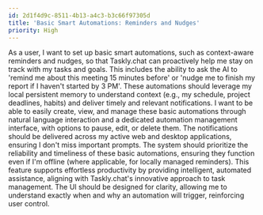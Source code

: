 ```yaml
---
id: 2d1f4d9c-8511-4b13-a4c3-b3c66f97305d
title: 'Basic Smart Automations: Reminders and Nudges'
priority: High
---
```

As a user, I want to set up basic smart automations, such as context-aware reminders and nudges, so that Taskly.chat can proactively help me stay on track with my tasks and goals. This includes the ability to ask the AI to 'remind me about this meeting 15 minutes before' or 'nudge me to finish my report if I haven't started by 3 PM'. These automations should leverage my local persistent memory to understand context (e.g., my schedule, project deadlines, habits) and deliver timely and relevant notifications. I want to be able to easily create, view, and manage these basic automations through natural language interaction and a dedicated automation management interface, with options to pause, edit, or delete them. The notifications should be delivered across my active web and desktop applications, ensuring I don't miss important prompts. The system should prioritize the reliability and timeliness of these basic automations, ensuring they function even if I'm offline (where applicable, for locally managed reminders). This feature supports effortless productivity by providing intelligent, automated assistance, aligning with Taskly.chat's innovative approach to task management. The UI should be designed for clarity, allowing me to understand exactly when and why an automation will trigger, reinforcing user control.